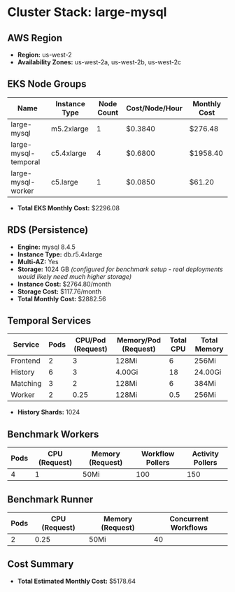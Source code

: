 # Cluster Stack: large-mysql

## AWS Region
- **Region:** us-west-2
- **Availability Zones:** us-west-2a, us-west-2b, us-west-2c

## EKS Node Groups
| Name | Instance Type | Node Count | Cost/Node/Hour | Monthly Cost |
|------|--------------|------------|----------------|-------------|
| large-mysql | m5.2xlarge | 1 | $0.3840 | $276.48 |
| large-mysql-temporal | c5.4xlarge | 4 | $0.6800 | $1958.40 |
| large-mysql-worker | c5.large | 1 | $0.0850 | $61.20 |

- **Total EKS Monthly Cost:** $2296.08

## RDS (Persistence)
- **Engine:** mysql 8.4.5
- **Instance Type:** db.r5.4xlarge
- **Multi-AZ:** Yes
- **Storage:** 1024 GB *(configured for benchmark setup - real deployments would likely need much higher storage)*
- **Instance Cost:** $2764.80/month
- **Storage Cost:** $117.76/month
- **Total Monthly Cost:** $2882.56

## Temporal Services

| Service   | Pods | CPU/Pod (Request) | Memory/Pod (Request) | Total CPU | Total Memory |
|-----------|------|-------------------|----------------------|-----------|-------------|
| Frontend  | 2    | 3               | 128Mi                | 6       | 256Mi     |
| History   | 6    | 3               | 4.00Gi                | 18       | 24.00Gi     |
| Matching  | 3    | 2               | 128Mi                | 6       | 384Mi     |
| Worker    | 2    | 0.25               | 128Mi                | 0.5       | 256Mi     |

- **History Shards:** 1024

## Benchmark Workers

| Pods | CPU (Request) | Memory (Request) | Workflow Pollers | Activity Pollers |
|------|---------------|------------------|------------------|------------------|
| 4 | 1 | 50Mi | 100 | 150 |

## Benchmark Runner

| Pods | CPU (Request) | Memory (Request) | Concurrent Workflows |
|------|---------------|------------------|---------------------|
| 2 | 0.25 | 50Mi | 40 |


## Cost Summary

- **Total Estimated Monthly Cost:** $5178.64
